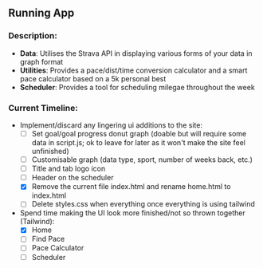 ## Running App

### Description:
- **Data**: Utilises the Strava API in displaying various forms of your data in graph format
- **Utilities**: Provides a pace/dist/time conversion calculator and a smart pace calculator based on a 5k personal best
- **Scheduler**: Provides a tool for scheduling milegae throughout the week

### Current Timeline:

- Implement/discard any lingering ui additions to the site:
    - [ ] Set goal/goal progress donut graph (doable but will require some data in script.js; ok to leave for later as it won't make the site feel unfinished)
    - [ ] Customisable graph (data type, sport, number of weeks back, etc.)
    - [ ] Title and tab logo icon
    - [ ] Header on the scheduler
    - [x] Remove the current file index.html and rename home.html to index.html
    - [ ] Delete styles.css when everything once everything is using tailwind
- Spend time making the UI look more finished/not so thrown together (Tailwind):
    - [x] Home
    - [ ] Find Pace
    - [ ] Pace Calculator
    - [ ] Scheduler